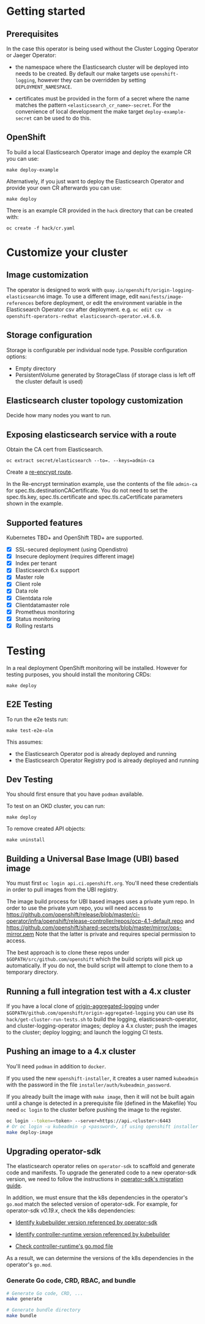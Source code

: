 # Getting started

## Prerequisites

In the case this operator is being used without the Cluster Logging Operator or Jaeger Operator:

- the namespace where the Elasticsearch cluster will be deployed into needs to be created. By default our make targets use `openshift-logging`, however they can be overridden by setting `DEPLOYMENT_NAMESPACE`.

- certificates must be provided in the form of a secret where the name matches the pattern `<elasticsearch_cr_name>-secret`. For the convenience of local development the make target `deploy-example-secret` can be used to do this.

## OpenShift

To build a local Elasticsearch Operator image and deploy the example CR you can use:
```
make deploy-example
```

Alternatively, if you just want to deploy the Elasticsearch Operator and provide your own CR afterwards you can use:
```
make deploy
```

There is an example CR provided in the `hack` directory that can be created with:
```
oc create -f hack/cr.yaml
```

# Customize your cluster

## Image customization

The operator is designed to work with `quay.io/openshift/origin-logging-elasticsearch6` image.  To use
a different image, edit `manifests/image-references` before deployment, or edit the environment variable in the Elasticsearch Operator csv after deployment. e.g. `oc edit csv -n openshift-operators-redhat elasticsearch-operator.v4.6.0`.

## Storage configuration

Storage is configurable per individual node type. Possible configuration
options:

- Empty directory
- PersistentVolume generated by StorageClass (if storage class is left off the cluster default is used)

## Elasticsearch cluster topology customization

Decide how many nodes you want to run.


## Exposing elasticsearch service with a route

Obtain the CA cert from Elasticsearch.
```
oc extract secret/elasticsearch --to=. --keys=admin-ca
```
Create a [re-encrypt route](https://docs.openshift.com/container-platform/3.11/architecture/networking/routes.html#secured-routes).

In the Re-encrypt termination example, use the contents of the file `admin-ca` for spec.tls.destinationCACertificate.
You do not need to set the spec.tls.key, spec.tls.certificate and spec.tls.caCertificate parameters shown in the example.

## Supported features

Kubernetes TBD+ and OpenShift TBD+ are supported.

- [x] SSL-secured deployment (using Opendistro)
- [x] Insecure deployment (requires different image)
- [x] Index per tenant
- [x] Elasticsearch 6.x support
- [x] Master role
- [x] Client role
- [x] Data role
- [x] Clientdata role
- [x] Clientdatamaster role
- [x] Prometheus monitoring
- [x] Status monitoring
- [x] Rolling restarts

# Testing

In a real deployment OpenShift monitoring will be installed.  However
for testing purposes, you should install the monitoring CRDs:
```
make deploy
```

## E2E Testing
To run the e2e tests run:
```
make test-e2e-olm
```
This assumes:

* the Elasticsearch Operator pod is already deployed and running
* the Elasticsearch Operator Registry pod is already deployed and running

## Dev Testing
You should first ensure that you have `podman` available.

To test on an OKD cluster, you can run:
```
make deploy
```
To remove created API objects:
```
make uninstall
```

## Building a Universal Base Image (UBI) based image

You must first `oc login api.ci.openshift.org`.  You'll need these credentials in order
to pull images from the UBI registry.

The image build process for UBI based images uses a private yum repo.
In order to use the private yum repo, you will need access to
https://github.com/openshift/release/blob/master/ci-operator/infra/openshift/release-controller/repos/ocp-4.1-default.repo
and
https://github.com/openshift/shared-secrets/blob/master/mirror/ops-mirror.pem
Note that the latter is private and requires special permission to access.

The best approach is to clone these repos under `$GOPATH/src/github.com/openshift`
which the build scripts will pick up automatically.  If you do not, the build script
will attempt to clone them to a temporary directory.

## Running a full integration test with a 4.x cluster

If you have a local clone of [origin-aggregated-logging](https://github.com/openshift/origin-aggregated-logging)
under `$GOPATH/github.com/openshift/origin-aggregated-logging` you can use its `hack/get-cluster-run-tests.sh`
to build the logging, elasticsearch-operator, and cluster-logging-operator images; deploy a 4.x cluster;
push the images to the cluster; deploy logging; and launch the logging CI tests.

## Pushing an image to a 4.x cluster

You'll need `podman` in addition to `docker`.

If you used the new `openshift-installer`, it creates a user named `kubeadmin`
with the password in the file `installer/auth/kubeadmin_password`.

If you already built the image with `make image`, then it will not be built
again until a change is detected in a prerequisite file (defined in the
Makefile) You need `oc login` to the cluster before pushing the image to the
register.

```bash
oc login --token=<token> --server=https://api.<cluster>:6443
# Or oc login -u kubeadmin -p <password>, if using openshift installer
make deploy-image
```

## Upgrading operator-sdk

The elasticsearch operator relies on `operator-sdk` to scaffold and generate code and
manifests.
To upgrade the generated code to a new operator-sdk version, we need to follow the
instructions in [operator-sdk's migration guide](https://master.sdk.operatorframework.io/docs/upgrading-sdk-version/).

In addition, we must ensure that the k8s dependencies in the operator's `go.mod`
match the selected version of operator-sdk. For example, for operator-sdk *v0.19.x*,
check the k8s dependencies:

- [Identify kubebuilder version referenced by operator-sdk](https://github.com/operator-framework/operator-sdk/blob/ef0bc885e40e6c86c0c079bea612b4eb908f6ec5/go.mod#L53)

- [Identify controller-runtime version referenced by kubebuilder](https://github.com/kubernetes-sigs/kubebuilder/blob/36aa113dbe99a7bdd883d42f8545468a2017775d/pkg/plugin/v3/scaffolds/init.go#L38)

- [Check controller-runtime's go.mod file](https://github.com/kubernetes-sigs/controller-runtime/blob/1c83ff6f06bc764c95dd69b0f743740c064c4bf6/go.mod#L23-L28)

As a result, we can determine the versions of the k8s dependencies in the operator's `go.mod`.

### Generate Go code, CRD, RBAC, and bundle

```bash
# Generate Go code, CRD, ...
make generate

# Generate bundle directory
make bundle
```
